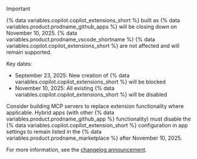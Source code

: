 > [!IMPORTANT]
> {% data variables.copilot.copilot_extensions_short %} built as {% data variables.product.prodname_github_apps %} will be closing down on November 10, 2025. {% data variables.product.prodname_vscode_shortname %} {% data variables.copilot.copilot_extensions_short %} are not affected and will remain supported.
>
> Key dates:
> * September 23, 2025: New creation of {% data variables.copilot.copilot_extensions_short %} will be blocked
> * November 10, 2025: All existing {% data variables.copilot.copilot_extensions_short %} will be disabled
>
> Consider building MCP servers to replace extension functionality where applicable. Hybrid apps (with other {% data variables.product.prodname_github_app %} functionality) must disable the {% data variables.copilot.copilot_extension_short %} configuration in app settings to remain listed in the {% data variables.product.prodname_marketplace %} after November 10, 2025.
>
> For more information, see the [changelog announcement](https://github.blog/changelog/2025-09-23-deprecate-github-copilot-extensions-github-apps/).
